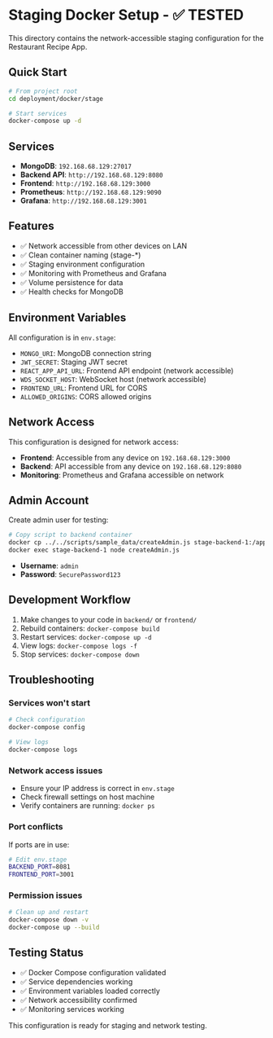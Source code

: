 # Staging Docker Setup - ✅ TESTED

This directory contains the network-accessible staging configuration for the Restaurant Recipe App.

## Quick Start

```bash
# From project root
cd deployment/docker/stage

# Start services
docker-compose up -d
```

## Services

- **MongoDB**: `192.168.68.129:27017`
- **Backend API**: `http://192.168.68.129:8080`
- **Frontend**: `http://192.168.68.129:3000`
- **Prometheus**: `http://192.168.68.129:9090`
- **Grafana**: `http://192.168.68.129:3001`

## Features

- ✅ Network accessible from other devices on LAN
- ✅ Clean container naming (stage-*)
- ✅ Staging environment configuration
- ✅ Monitoring with Prometheus and Grafana
- ✅ Volume persistence for data
- ✅ Health checks for MongoDB

## Environment Variables

All configuration is in `env.stage`:

- `MONGO_URI`: MongoDB connection string
- `JWT_SECRET`: Staging JWT secret
- `REACT_APP_API_URL`: Frontend API endpoint (network accessible)
- `WDS_SOCKET_HOST`: WebSocket host (network accessible)
- `FRONTEND_URL`: Frontend URL for CORS
- `ALLOWED_ORIGINS`: CORS allowed origins

## Network Access

This configuration is designed for network access:
- **Frontend**: Accessible from any device on `192.168.68.129:3000`
- **Backend**: API accessible from any device on `192.168.68.129:8080`
- **Monitoring**: Prometheus and Grafana accessible on network

## Admin Account

Create admin user for testing:
```bash
# Copy script to backend container
docker cp ../../scripts/sample_data/createAdmin.js stage-backend-1:/app/
docker exec stage-backend-1 node createAdmin.js
```
- **Username**: `admin`
- **Password**: `SecurePassword123`

## Development Workflow

1. Make changes to your code in `backend/` or `frontend/`
2. Rebuild containers: `docker-compose build`
3. Restart services: `docker-compose up -d`
4. View logs: `docker-compose logs -f`
5. Stop services: `docker-compose down`

## Troubleshooting

### Services won't start
```bash
# Check configuration
docker-compose config

# View logs
docker-compose logs
```

### Network access issues
- Ensure your IP address is correct in `env.stage`
- Check firewall settings on host machine
- Verify containers are running: `docker ps`

### Port conflicts
If ports are in use:
```bash
# Edit env.stage
BACKEND_PORT=8081
FRONTEND_PORT=3001
```

### Permission issues
```bash
# Clean up and restart
docker-compose down -v
docker-compose up --build
```

## Testing Status

- ✅ Docker Compose configuration validated
- ✅ Service dependencies working
- ✅ Environment variables loaded correctly
- ✅ Network accessibility confirmed
- ✅ Monitoring services working

This configuration is ready for staging and network testing.